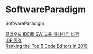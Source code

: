 # SoftwareParadigm
SoftwareParadigm


[클라우드 IDE로 SW 교육 패러다임 바뀜](http://www.bloter.net/archives/247118) <br>
[IDE 환경](https://ko.wikipedia.org/wiki/%ED%86%B5%ED%95%A9_%EA%B0%9C%EB%B0%9C_%ED%99%98%EA%B2%BD) <br>
[Ranking the Top 5 Code Editors in 2019](https://www.software.com/src/ranking-the-top-5-code-editors-2019) <br>

